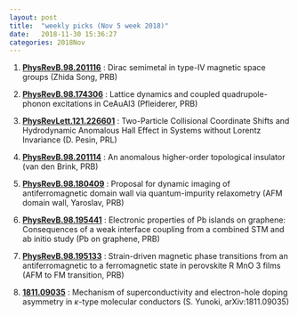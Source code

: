 ```yaml
---
layout: post
title:  "weekly picks (Nov 5 week 2018)"
date:   2018-11-30 15:36:27
categories: 2018Nov
---
```


1. **[PhysRevB.98.201116](https://journals.aps.org/prb/abstract/10.1103/PhysRevB.98.201116)** : Dirac semimetal in type-IV magnetic space groups (Zhida Song, PRB)

1. **[PhysRevB.98.174306](https://journals.aps.org/prb/abstract/10.1103/PhysRevB.98.174306)** : Lattice dynamics and coupled quadrupole-phonon excitations in CeAuAl3 (Pfleiderer, PRB)

1. **[PhysRevLett.121.226601](https://journals.aps.org/prl/abstract/10.1103/PhysRevLett.121.226601)** : Two-Particle Collisional Coordinate Shifts and Hydrodynamic Anomalous Hall Effect in Systems without Lorentz Invariance (D. Pesin, PRL)

1. **[PhysRevB.98.201114](https://journals.aps.org/prb/abstract/10.1103/PhysRevB.98.201114)** : An anomalous higher-order topological insulator (van den Brink, PRB)

1. **[PhysRevB.98.180409](https://journals.aps.org/prb/abstract/10.1103/PhysRevB.98.180409)** : Proposal for dynamic imaging of antiferromagnetic domain wall via quantum-impurity relaxometry (AFM domain wall, Yaroslav, PRB)


1. **[PhysRevB.98.195441](https://journals.aps.org/prb/abstract/10.1103/PhysRevB.98.195441)** : Electronic properties of Pb islands on graphene: Consequences of a weak interface coupling from a combined STM and ab initio study (Pb on graphene, PRB)

1. **[PhysRevB.98.195133](https://journals.aps.org/prb/abstract/10.1103/PhysRevB.98.195133)** : Strain-driven magnetic phase transitions from an antiferromagnetic to a ferromagnetic state in perovskite R MnO 3 films (AFM to FM transition, PRB)

1. **[1811.09035](https://arxiv.org/abs/1811.09035)** : Mechanism of superconductivity and electron-hole doping asymmetry in $\kappa$-type molecular conductors (S. Yunoki, arXiv:1811.09035)
